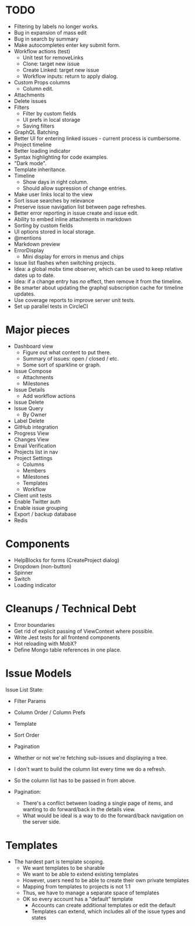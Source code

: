 # TODO

* Filtering by labels no longer works.
* Bug in expansion of mass edit
* Bug in search by summary
* Make autocompletes enter key submit form.
* Workflow actions (test)
  * Unit test for removeLinks
  * Clone: target new issue
  * Create Linked: target new issue
  * Workflow inputs: return to apply dialog.
* Custom Props columns
  * Column edit.
* Attachments
* Delete issues
* Filters
  * Filter by custom fields
  * UI prefs in local storage
  * Saving filters
* GraphQL Batching
* Better UI for entering linked issues - current process is cumbersome.
* Project timeline
* Better loading indicator
* Syntax highlighting for code examples.
* "Dark mode".
* Template inheritance.
* Timeline
  * Show days in right column.
  * Should allow supression of change entries.
* Make user links local to the view
* Sort issue searches by relevance
* Preserve issue navigation list between page refreshes.
* Better error reporting in issue create and issue edit.
* Ability to embed inline attachments in markdown
* Sorting by custom fields
* UI options stored in local storage.
* @mentions
* Markdown preview
* ErrorDisplay
  * Mini display for errors in menus and chips
* Issue list flashes when switching projects.
* Idea: a global mobx time observer, which can be used to keep relative dates up to date.
* Idea: if a change entry has *no* effect, then remove it from the timeline.
* Be smarter about updating the graphql subscription cache for timeline updates.
* Use coverage reports to improve server unit tests.
* Set up parallel tests in CircleCI

# Major pieces

* Dashboard view
  * Figure out what content to put there.
  * Summary of issues: open / closed / etc.
  * Some sort of sparkline or graph.
* Issue Compose
  * Attachments
  * Milestones
* Issue Details
  * Add workflow actions
* Issue Delete
* Issue Query
  * By Owner
* Label Delete
* GitHub integration
* Progress View
* Changes View
* Email Verification
* Projects list in nav
* Project Settings
  * Columns
  * Members
  * Milestones
  * Templates
  * Workflow
* Client unit tests
* Enable Twitter auth
* Enable issue grouping
* Export / backup database
* Redis

# Components

* HelpBlocks for forms (CreateProject dialog)
* Dropdown (non-button)
* Spinner
* Switch
* Loading indicator

# Cleanups / Technical Debt

* Error boundaries
* Get rid of explicit passing of ViewContext where possible.
* Write Jest tests for all frontend components
* Hot reloading with MobX?
* Define Mongo table references in one place.

# Issue Models

Issue List State:

* Filter Params
* Column Order / Column Prefs
* Template
* Sort Order
* Pagination
* Whether or not we're fetching sub-issues and displaying a tree.

* I don't want to build the column list every time we do a refresh.
* So the column list has to be passed in from above.

* Pagination:
  * There's a conflict between loading a single page of items, and wanting to do forward/back
    in the details view.
  * What would be ideal is a way to do the forward/back navigation on the server side.

# Templates

* The hardest part is template scoping.
  * We want templates to be sharable
  * We want to be able to extend existing templates
  * However, users need to be able to create their own private templates
  * Mapping from templates to projects is not 1:1
  * Thus, we have to manage a separate space of templates
  * OK so every account has a "default" template
    * Accounts can create additional templates or edit the default
    * Templates can extend, which includes all of the issue types and states
